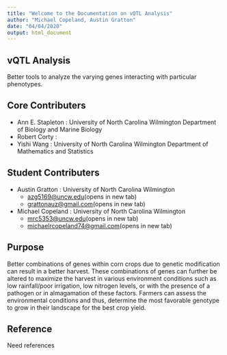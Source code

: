 ```yaml
---
title: "Welcome to the Documentation on vQTL Analysis"
author: "Michael Copeland, Austin Gratton"
date: "04/04/2020"
output: html_document
---
```


## vQTL Analysis
Better tools to analyze the varying genes interacting with particular phenotypes.
## Core Contributers
* Ann E. Stapleton : University of North Carolina Wilmington Department of Biology and Marine Biology
* Robert Corty :
* Yishi Wang : University of North Carolina Wilmington Department of Mathematics and Statistics
## Student Contributers
* Austin Gratton : University of North Carolina Wilmington
  + azg5169@uncw.edu(opens in new tab)
  + grattonauz@gmail.com(opens in new tab)
* Michael Copeland : University of North Carolina Wilmington
  + mrc5353@uncw.edu(opens in new tab)
  + michaelrcopeland74@gmail.com(opens in new tab)

## Purpose
Better combinations of genes within corn crops due to genetic modification can result in a better harvest. These combinations of genes can further be altered to maximize the harvest in various environment conditions such as low rainfall/poor irrigation, low nitrogen levels, or with the presence of a pathogen or in almagamation of these factors. Farmers can assess the environmental conditions and thus, determine the most favorable genotype to grow in their landscape for the best crop yield.
## Reference
Need references

